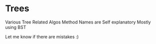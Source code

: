 # Trees
Various Tree Related Algos 
Method Names are Self explanatory
Mostly using BST

Let me know if there are mistakes :)
